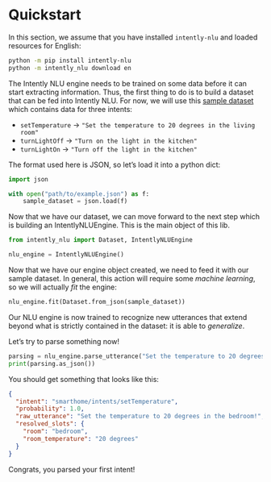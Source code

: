 # Quickstart

In this section, we assume that you have installed `intently-nlu` and loaded resources for English:

```bash
python -m pip install intently-nlu
python -m intently_nlu download en
```

The Intently NLU engine needs to be trained on some data before it can start extracting information. Thus, the first thing to do is to build a dataset that can be fed into Intently NLU. For now, we will use this [sample dataset](https://github.com/encrystudio/intently-nlu/tree/main/examples/example.json) which contains data for three intents:

- `setTemperature` -> `"Set the temperature to 20 degrees in the living room"`
- `turnLightOff` -> `"Turn on the light in the kitchen"`
- `turnLightOn` -> `"Turn off the light in the kitchen"`

The format used here is JSON, so let’s load it into a python dict:

```python
import json

with open("path/to/example.json") as f:
    sample_dataset = json.load(f)
```

Now that we have our dataset, we can move forward to the next step which is building an IntentlyNLUEngine. This is the main object of this lib.

```python
from intently_nlu import Dataset, IntentlyNLUEngine

nlu_engine = IntentlyNLUEngine()
```

Now that we have our engine object created, we need to feed it with our sample dataset. In general, this action will require some _machine learning_, so we will actually _fit_ the engine:

```python
nlu_engine.fit(Dataset.from_json(sample_dataset))
```

Our NLU engine is now trained to recognize new utterances that extend beyond what is strictly contained in the dataset: it is able to _generalize_.

Let’s try to parse something now!

```python
parsing = nlu_engine.parse_utterance("Set the temperature to 20 degrees in the bedroom!")
print(parsing.as_json())
```

You should get something that looks like this:

```json
{
  "intent": "smarthome/intents/setTemperature",
  "probability": 1.0,
  "raw_utterance": "Set the temperature to 20 degrees in the bedroom!",
  "resolved_slots": {
    "room": "bedroom",
    "room_temperature": "20 degrees"
  }
}
```

Congrats, you parsed your first intent!
